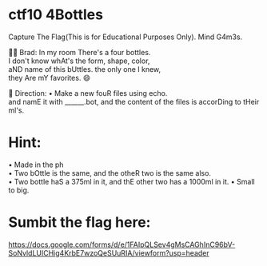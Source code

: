 
# ctf10 4Bottles
Capture The Flag(This is for Educational Purposes Only). Mind G4m3s.

🧑🏻 Brad:
In my room There's a four bottles. \
I don't know whAt's the form, shape, color, \
aND name of this bUttles. the only one I knew, \
they Are mY favorites. 😄

📝 Direction:
• Make a new fouR files using echo. \
  and namE it with ______.bot, and the content of the files is accorDing to tHeir ml's. 

# Hint:
• Made in the ph \
• Two bOttle is the same, and the otheR two is the same also. \
• Two bottle haS a 375ml in it, and thE other two has a 1000ml in it.
• Small to big.

# Sumbit the flag here:
https://docs.google.com/forms/d/e/1FAIpQLSev4gMsCAGhInC96bV-SoNvldLUICHig4KrbE7wzoQeSUuRIA/viewform?usp=header
